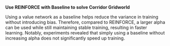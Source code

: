 **Use REINFORCE with Baseline to solve Corridor Gridworld**

Using a value network as a baseline helps reduce the variance in training without introducing bias. Therefore, compared to REINFORCE, a larger alpha can be used while still maintaining stable training, resulting in faster learning. Notably, experiments revealed that simply using a baseline without increasing alpha does not significantly speed up training.